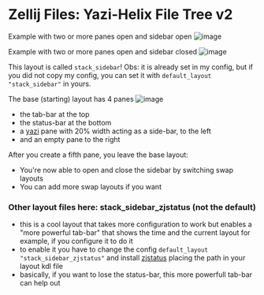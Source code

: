 # Zellij Files: Yazi-Helix File Tree v2

Example with two or more panes open and sidebar open
![image](https://github.com/luccahuguet/yazi-files/assets/27565287/557eecbf-6eeb-48f9-8de4-252f78bda4fd)

Example with two or more panes open and sidebar closed
![image](https://github.com/luccahuguet/zellij-files/assets/27565287/4f63de6e-4df7-452f-9877-90461071b673)


This layout is called `stack_sidebar`!
Obs: it is already set in my config, but if you did not copy my config, you can set it with `default_layout "stack_sidebar"` in yours.

The base (starting) layout has 4 panes
![image](https://github.com/luccahuguet/zellij-files/assets/27565287/adc6162c-a1ec-4635-b217-aa7a9ba691c5)

- the tab-bar at the top
- the status-bar at the bottom
- a [yazi](https://yazi-rs.github.io/features) pane with 20% width acting as a side-bar, to the left
- and an empty pane to the right

After you create a fifth pane, you leave the base layout:
- You're now able to open and close the sidebar by switching swap layouts 
- You can add more swap layouts if you want
  
### Other layout files here: stack_sidebar_zjstatus (not the default)
- this is a cool layout that takes more configuration to work but enables a "more powerful tab-bar" that shows the time and the current layout for example, if you configure it to do it
- to enable it you have to change the config `default_layout "stack_sidebar_zjstatus"` and  install [zjstatus](https://github.com/dj95/zjstatus) placing the path in your layout kdl file
- basically, if you want to lose the status-bar, this more powerfull tab-bar can help out
